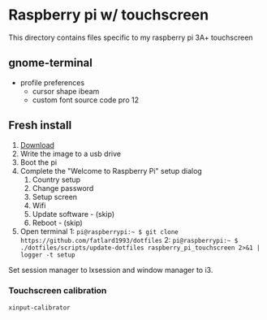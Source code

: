 # Raspberry pi w/ touchscreen

This directory contains files specific to my raspberry pi 3A+ touchscreen

## gnome-terminal

* profile preferences
  * cursor shape ibeam
  * custom font source code pro 12

## Fresh install

1. [Download](https://downloads.raspberrypi.org/raspbian_latest)
2. Write the image to a usb drive
3. Boot the pi
4. Complete the "Welcome to Raspberry Pi" setup dialog
	1. Country setup
	2. Change password
	3. Setup screen
	4. Wifi
	5. Update software - (skip)
	6. Reboot - (skip)
6. Open terminal
	1: `pi@raspberrypi:~ $ git clone https://github.com/fatlard1993/dotfiles`
	2: `pi@raspberrypi:~ $ ./dotfiles/scripts/update-dotfiles raspberry_pi_touchscreen 2>&1 | logger -t setup`

Set session manager to lxsession and window manager to i3.

### Touchscreen calibration

`xinput-calibrator`